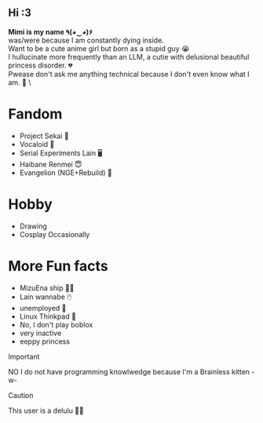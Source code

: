 ## Hi :3
**Mimi is my name  ٩(◕‿◕)۶** \
was/were because I am constantly dying inside. \
Want to be a cute anime girl but born as a stupid guy 😭 \
I hullucinate more frequently than an LLM, a cutie with delusional beautiful princess disorder. 💔 \
Pwease don't ask me anything technical because I don't even know what I am. 🥀 \

# Fandom
- Project Sekai 🎵
- Vocaloid 🎤
- Serial Experiments Lain 🖥️
- Haibane Renmei 😇
- Evangelion (NGE+Rebuild) 🤖


# Hobby
- Drawing
- Cosplay Occasionally

# More Fun facts
- MizuEna ship 🎀🎨
- Lain wannabe 🖱️
- unemployed 🔻
- Linux Thinkpad 🥇
- No, I don't play boblox
- very inactive
- eeppy princess


> [!IMPORTANT]
>  NO I do not have programming knowlwedge 
>  because I'm a Brainless kitten -w-


> [!CAUTION]
> This user is a delulu 🧠🔻


